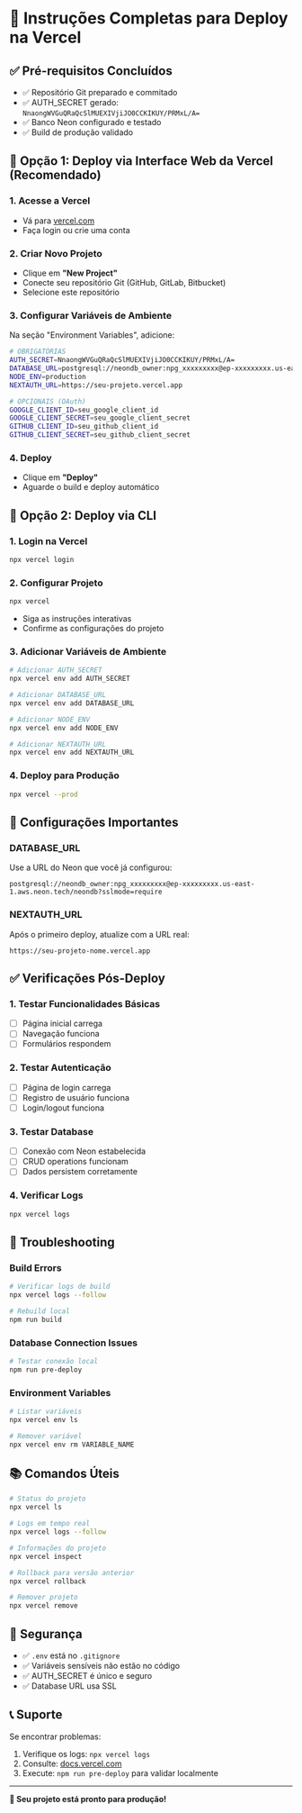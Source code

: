 # 🚀 Instruções Completas para Deploy na Vercel

## ✅ Pré-requisitos Concluídos
- ✅ Repositório Git preparado e commitado
- ✅ AUTH_SECRET gerado: `NnaongWVGuQRaQcSlMUEXIVjiJO0CCKIKUY/PRMxL/A=`
- ✅ Banco Neon configurado e testado
- ✅ Build de produção validado

## 🎯 Opção 1: Deploy via Interface Web da Vercel (Recomendado)

### 1. Acesse a Vercel
- Vá para [vercel.com](https://vercel.com)
- Faça login ou crie uma conta

### 2. Criar Novo Projeto
- Clique em **"New Project"**
- Conecte seu repositório Git (GitHub, GitLab, Bitbucket)
- Selecione este repositório

### 3. Configurar Variáveis de Ambiente
Na seção "Environment Variables", adicione:

```bash
# OBRIGATÓRIAS
AUTH_SECRET=NnaongWVGuQRaQcSlMUEXIVjiJO0CCKIKUY/PRMxL/A=
DATABASE_URL=postgresql://neondb_owner:npg_xxxxxxxxx@ep-xxxxxxxxx.us-east-1.aws.neon.tech/neondb?sslmode=require
NODE_ENV=production
NEXTAUTH_URL=https://seu-projeto.vercel.app

# OPCIONAIS (OAuth)
GOOGLE_CLIENT_ID=seu_google_client_id
GOOGLE_CLIENT_SECRET=seu_google_client_secret
GITHUB_CLIENT_ID=seu_github_client_id
GITHUB_CLIENT_SECRET=seu_github_client_secret
```

### 4. Deploy
- Clique em **"Deploy"**
- Aguarde o build e deploy automático

## 🎯 Opção 2: Deploy via CLI

### 1. Login na Vercel
```bash
npx vercel login
```

### 2. Configurar Projeto
```bash
npx vercel
```
- Siga as instruções interativas
- Confirme as configurações do projeto

### 3. Adicionar Variáveis de Ambiente
```bash
# Adicionar AUTH_SECRET
npx vercel env add AUTH_SECRET

# Adicionar DATABASE_URL
npx vercel env add DATABASE_URL

# Adicionar NODE_ENV
npx vercel env add NODE_ENV

# Adicionar NEXTAUTH_URL
npx vercel env add NEXTAUTH_URL
```

### 4. Deploy para Produção
```bash
npx vercel --prod
```

## 🔧 Configurações Importantes

### DATABASE_URL
Use a URL do Neon que você já configurou:
```
postgresql://neondb_owner:npg_xxxxxxxxx@ep-xxxxxxxxx.us-east-1.aws.neon.tech/neondb?sslmode=require
```

### NEXTAUTH_URL
Após o primeiro deploy, atualize com a URL real:
```
https://seu-projeto-nome.vercel.app
```

## ✅ Verificações Pós-Deploy

### 1. Testar Funcionalidades Básicas
- [ ] Página inicial carrega
- [ ] Navegação funciona
- [ ] Formulários respondem

### 2. Testar Autenticação
- [ ] Página de login carrega
- [ ] Registro de usuário funciona
- [ ] Login/logout funciona

### 3. Testar Database
- [ ] Conexão com Neon estabelecida
- [ ] CRUD operations funcionam
- [ ] Dados persistem corretamente

### 4. Verificar Logs
```bash
npx vercel logs
```

## 🚨 Troubleshooting

### Build Errors
```bash
# Verificar logs de build
npx vercel logs --follow

# Rebuild local
npm run build
```

### Database Connection Issues
```bash
# Testar conexão local
npm run pre-deploy
```

### Environment Variables
```bash
# Listar variáveis
npx vercel env ls

# Remover variável
npx vercel env rm VARIABLE_NAME
```

## 📚 Comandos Úteis

```bash
# Status do projeto
npx vercel ls

# Logs em tempo real
npx vercel logs --follow

# Informações do projeto
npx vercel inspect

# Rollback para versão anterior
npx vercel rollback

# Remover projeto
npx vercel remove
```

## 🔐 Segurança

- ✅ `.env` está no `.gitignore`
- ✅ Variáveis sensíveis não estão no código
- ✅ AUTH_SECRET é único e seguro
- ✅ Database URL usa SSL

## 📞 Suporte

Se encontrar problemas:
1. Verifique os logs: `npx vercel logs`
2. Consulte: [docs.vercel.com](https://docs.vercel.com)
3. Execute: `npm run pre-deploy` para validar localmente

---

**🎉 Seu projeto está pronto para produção!**